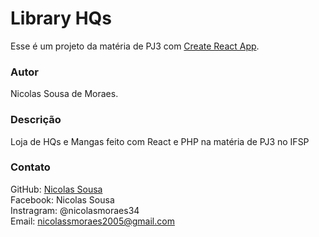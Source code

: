 # Library HQs

Esse é um projeto da matéria de PJ3 com [Create React App](https://github.com/facebook/create-react-app).

### Autor

Nicolas Sousa de Moraes.

### Descrição

Loja de HQs e Mangas feito com React e PHP na matéria de PJ3 no IFSP

### Contato

GitHub: [Nicolas Sousa](https://github.com/nicolas0502) <br>
Facebook: Nicolas Sousa <br>
Instragram: @nicolasmoraes34<br>
Email: nicolassmoraes2005@gmail.com

